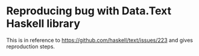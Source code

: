 # Reproducing bug with Data.Text Haskell library

This is in reference to https://github.com/haskell/text/issues/223 and gives reproduction steps.
